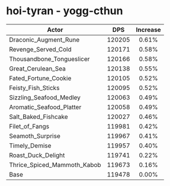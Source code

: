 # hoi-tyran - yogg-cthun
| Actor | DPS | Increase |
|---|:---:|:---:|
|Draconic_Augment_Rune|120205|0.61%|
|Revenge_Served_Cold|120171|0.58%|
|Thousandbone_Tongueslicer|120166|0.58%|
|Great_Cerulean_Sea|120138|0.55%|
|Fated_Fortune_Cookie|120105|0.52%|
|Feisty_Fish_Sticks|120095|0.52%|
|Sizzling_Seafood_Medley|120063|0.49%|
|Aromatic_Seafood_Platter|120058|0.49%|
|Salt_Baked_Fishcake|120027|0.46%|
|Filet_of_Fangs|119981|0.42%|
|Seamoth_Surprise|119967|0.41%|
|Timely_Demise|119957|0.40%|
|Roast_Duck_Delight|119741|0.22%|
|Thrice_Spiced_Mammoth_Kabob|119673|0.16%|
|Base|119478|0.00%|
